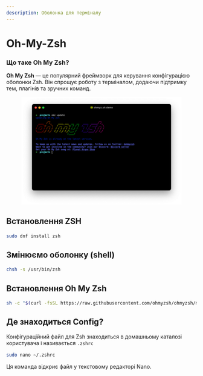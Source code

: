 ```yaml
---
description: Оболонка для терміналу
---
```


# Oh-My-Zsh

### Що таке Oh My Zsh?

**Oh My Zsh** — це популярний фреймворк для керування конфігурацією оболонки Zsh. Він спрощує роботу з терміналом, додаючи підтримку тем, плагінів та зручних команд.

<figure><img src="../../.gitbook/assets/image (1) (1) (1).png" alt=""><figcaption></figcaption></figure>

## Встановлення ZSH

```bash
sudo dnf install zsh
```

## Змінюємо оболонку (shell)

```bash
chsh -s /usr/bin/zsh
```

## Встановлення Oh My Zsh&#x20;

```bash
sh -c "$(curl -fsSL https://raw.githubusercontent.com/ohmyzsh/ohmyzsh/master/tools/install.sh)"
```

## Де знаходиться Config?

Конфігураційний файл для Zsh знаходиться в домашньому каталозі користувача і називається `.zshrc`

```bash
sudo nano ~/.zshrc
```

Ця команда відкриє файл у текстовому редакторі Nano.
